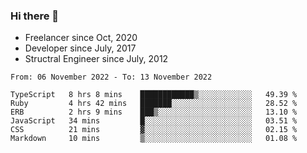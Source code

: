 ### Hi there 👋

- Freelancer since Oct, 2020
- Developer since July, 2017
- Structral Engineer since July, 2012

<!--START_SECTION:waka-->

```text
From: 06 November 2022 - To: 13 November 2022

TypeScript   8 hrs 8 mins    ████████████▒░░░░░░░░░░░░   49.39 %
Ruby         4 hrs 42 mins   ███████░░░░░░░░░░░░░░░░░░   28.52 %
ERB          2 hrs 9 mins    ███▒░░░░░░░░░░░░░░░░░░░░░   13.10 %
JavaScript   34 mins         █░░░░░░░░░░░░░░░░░░░░░░░░   03.51 %
CSS          21 mins         ▓░░░░░░░░░░░░░░░░░░░░░░░░   02.15 %
Markdown     10 mins         ▒░░░░░░░░░░░░░░░░░░░░░░░░   01.08 %
```

<!--END_SECTION:waka-->
